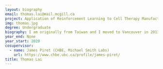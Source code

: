 ```yaml
---
layout: biography
email: thomas.lai@mail.mcgill.ca
project: Application of Reinforcement Learning to Cell Therapy Manufacturing
img: thomas.jpg
degree: Undergraduate
biography: I am originally from Taiwan and I moved to Vancouver in 2013. I am now pursuing a Bachelor’s degree in Bioengineering at McGill University. My research project consists of building a reinforcement learning controller to control T-cell culture experiments.
year_end: None
year_start: 2020
cosupervisor:
  - name: James Piret (CHBE, Michael Smith Labs)
    url: https://www.chbe.ubc.ca/profile/james-piret/
title: Thomas Lai
---
```



